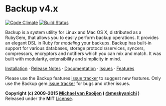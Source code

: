 Backup v4.x
===========
[![Code Climate](https://codeclimate.com/github/meskyanichi/backup.png)](https://codeclimate.com/github/meskyanichi/backup)
[![Build Status](https://travis-ci.org/meskyanichi/backup.svg?branch=master)](https://travis-ci.org/meskyanichi/backup)

Backup is a system utility for Linux and Mac OS X, distributed as a RubyGem, that allows you to easily perform backup
operations. It provides an elegant DSL in Ruby for _modeling_ your backups. Backup has built-in support for various
databases, storage protocols/services, syncers, compressors, encryptors and notifiers which you can mix and match. It
was built with modularity, extensibility and simplicity in mind.

[Installation][] &middot; [Release Notes][] &middot; [Documentation][] &middot; [Issues][] &middot; [Features][]

Please use the Backup features [issue tracker][Features] to suggest new features.
Only use the Backup gem [issue tracker][Issues] for bugs and other issues.

**Copyright (c) 2009-2015 [Michael van Rooijen][] ( [@meskyanichi][] )**  
Released under the **MIT** [License](LICENSE.md).

[Installation]:  http://backup.github.io/backup/v4/installation
[Release Notes]: http://backup.github.io/backup/v4/release-notes
[Documentation]: http://backup.github.io/backup/v4
[Issues]: https://github.com/backup/backup/issues
[Features]: https://github.com/backup/backup-features/issues
[Michael van Rooijen]: http://michaelvanrooijen.com
[@meskyanichi]: http://twitter.com/#!/meskyanichi
